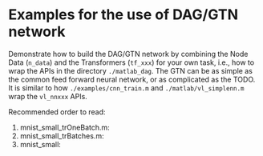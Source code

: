 # Examples for the use of DAG/GTN network 

Demonstrate how to build the DAG/GTN network by combining the Node Data 
(`n_data`) and the Transformers (`tf_xxx`) for your own task, i.e., how to 
wrap the APIs in the directory `./matlab_dag`. The GTN can be as simple as 
the common feed forward neural network, or as complicated as the TODO. It is 
similar to how `./examples/cnn_train.m` and `./matlab/vl_simplenn.m` wrap 
the `vl_nnxxx` APIs. 

Recommended order to read:
1. mnist_small_trOneBatch.m: 
2. mnist_small_trBatches.m:
3. mnist_small: 